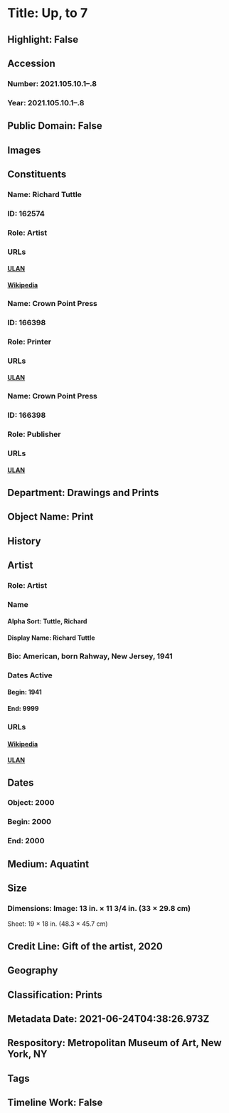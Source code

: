 # Title: Up, to 7
## Highlight: False
## Accession
### Number: 2021.105.10.1–.8
### Year: 2021.105.10.1–.8
## Public Domain: False
## Images
## Constituents
### Name: Richard Tuttle
### ID: 162574
### Role: Artist
### URLs
#### [ULAN](http://vocab.getty.edu/page/ulan/500116277)
#### [Wikipedia](https://www.wikidata.org/wiki/Q836743)
### Name: Crown Point Press
### ID: 166398
### Role: Printer
### URLs
#### [ULAN](http://vocab.getty.edu/page/ulan/500373024)
### Name: Crown Point Press
### ID: 166398
### Role: Publisher
### URLs
#### [ULAN](http://vocab.getty.edu/page/ulan/500373024)
## Department: Drawings and Prints
## Object Name: Print
## History
## Artist
### Role: Artist
### Name
#### Alpha Sort: Tuttle, Richard
#### Display Name: Richard Tuttle
### Bio: American, born Rahway, New Jersey, 1941
### Dates Active
#### Begin: 1941
#### End: 9999
### URLs
#### [Wikipedia](https://www.wikidata.org/wiki/Q836743)
#### [ULAN](http://vocab.getty.edu/page/ulan/500116277)
## Dates
### Object: 2000
### Begin: 2000
### End: 2000
## Medium: Aquatint
## Size
### Dimensions: Image: 13 in. × 11 3/4 in. (33 × 29.8 cm)
Sheet: 19 × 18 in. (48.3 × 45.7 cm)
## Credit Line: Gift of the artist, 2020
## Geography
## Classification: Prints
## Metadata Date: 2021-06-24T04:38:26.973Z
## Respository: Metropolitan Museum of Art, New York, NY
## Tags
## Timeline Work: False